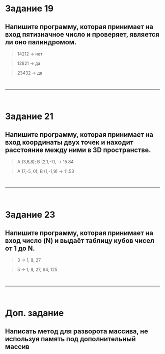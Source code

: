 # Задание 19

## Напишите программу, которая принимает на вход пятизначное число и проверяет, является ли оно палиндромом.
> 14212 -> нет

> 12821 -> да

> 23432 -> да

<br>

****

<br>

# Задание 21

## Напишите программу, которая принимает на вход координаты двух точек и находит расстояние между ними в 3D пространстве.
> A (3,6,8); B (2,1,-7), -> 15.84

> A (7,-5, 0); B (1,-1,9) -> 11.53

<br>

****

<br>

# Задание 23

## Напишите программу, которая принимает на вход число (N) и выдаёт таблицу кубов чисел от 1 до N.
> 3 -> 1, 8, 27

> 5 -> 1, 8, 27, 64, 125

<br>

****

<br>

# Доп. задание

## Написать метод для разворота массива, не используя память под дополнительный массив